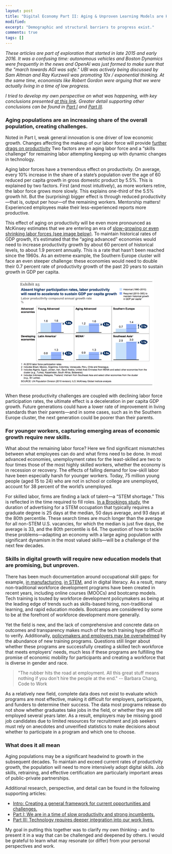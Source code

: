 ```yaml
---
layout: post
title: "Digital Economy Part II: Aging & Unproven Learning Models are Headwinds to Growth."
modified:
excerpt: "Demographic and structural barriers to progress exist."
comments: true
tags: []
---
```


*These articles are part of exploration that started in late 2015 and early 2016. It was a confusing time: autonomous vehicles and Boston Dynamics were frequently in the news and OpenAI was just formed to make sure that the "march towards AGI was safe." UBI was actively being discussed by Sam Altman and Ray Kurzweil was promoting 10x / exponential thinking. At the same time, economists like Robert Gordon were arguing that we were actually living in a time of low progress.*

*I tried to develop my own perspective on what was happening, with key conclusions presented [at this link][0]. Greater detail supporting other conclusions can be found in [Part I][1] and [Part III][2].*

### Aging populations are an increasing share of the overall population, creating challenges.

Noted in Part I, weak general innovation is one driver of low economic growth. Changes affecting the makeup of our labor force will provide [further drags on productivity][3] Two factors are an aging labor force and a “skills challenge” for remaining labor attempting keeping up with dynamic changes in technology. 

Aging labor forces have a tremendous effect on productivity. On average, every 10% increase in the share of a state’s population over the age of 60 reduced per capita growth in gross domestic product by 5.5%. This is explained by two factors. First (and most intuitively), as more workers retire, the labor force grows more slowly. This explains one-third of the 5.5% growth hit. But the (surprising) bigger effect is through reduced productivity—that is, output per hour—of the remaining workers. Mentorship matters! Experienced employees make their less-experienced reports more productive.

This effect of aging on productivity will be even more pronounced as McKinsey estimates that we are entering an era of [slow-growing or even shrinking labor forces (see image below)][4]. To maintain historical rates of GDP growth, it’s estimated that the “aging advanced” economies would need to increase productivity growth by about 60 percent of historical levels, to about 1.9 percent annually. This is a rate that hasn’t been reached since the 1960s. As an extreme example, the Southern Europe cluster will face an even steeper challenge: these economies would need to double their 0.7 percent rate of productivity growth of the past 20 years to sustain growth in GDP per capita. 

<figure>
	<img src="/images/mckinsey_aging_productivity.png">
</figure>
	
When these productivity challenges are coupled with declining labor force participation rates, the ultimate effect is a deceleration in per capita GDP growth. Future generations could have a lower rate of improvement in living standards than their parents—and in some cases, such as in the Southern Europe cluster, the next generation could be poorer than their parents. 

### For younger workers, capturing emerging areas of economic growth require new skills.

What about the remaining labor force? Here we find significant mismatches between what employees can do and what firms need to be done. In most advanced economies, unemployment rates for the least-skilled are two to four times those of the most highly skilled workers, whether the economy is in recession or recovery. The effects of falling demand for low-skill labor have been especially harsh for younger workers. Today, 75 million young people (aged 15 to 24) who are not in school or college are unemployed, account for 38 percent of the world’s unemployed.

For skilled labor, firms are finding a lack of talent—a “STEM shortage.” This is reflected in the time required to fill roles. [In a Brookings study][5], the duration of advertising for a STEM occupation that typically requires a graduate degree is 25 days at the median, 50 days average, and 93 days at the 80th percentile. These search times are much longer than the average for all non-STEM U.S. vacancies, for which the median is just five days, the average is 33, and the 80th percentile is 64. The question of how to tackle these problems—adapting an economy with a large aging population with significant dynamism in the most valued skills—will be a challenge of the next few decades.

### Skills in digital growth will require new education models that are promising, but unproven.

There has been much documentation around occupational skill gaps: for example, [in manufacturing][6], [in STEM][7], and in digital literacy. As a result, many non-traditional workforce development programs have been created in recent years, including online courses (MOOCs) and bootcamp models. Tech training is touted by workforce development policymakers as being at the leading edge of trends such as skills-based hiring, non-traditional learning, and rapid education models. Bootcamps are considered by some to be at the forefront of workforce development more generally. 

Yet the field is new, and the lack of comprehensive and concrete data on outcomes and transparency makes much of the tech training hype difficult to verify. Additionally, [policymakers and employers may be overwhelmed][8] by the abundance of new training programs. Questions still linger about whether these programs are successfully creating a skilled tech workforce that meets employers’ needs, much less if these programs are fulfilling the promise of economic mobility for participants and creating a workforce that is diverse in gender and race.

> "The rubber hits the road at employment. All this great stuff means nothing if you don't hire the people at the end." -- Barbara Chang, Code to Work

As a relatively new field, complete data does not exist to evaluate which programs are most effective, making it difficult for employers, participants, and funders to determine their success. The data most programs release do not show whether graduates take jobs in the field, or whether they are still employed several years later. As a result, employers may be missing good job candidates due to limited resources for recruitment and job seekers must rely on anecdotes and unverified statistics to make decisions about whether to participate in a program and which one to choose.

### What does it all mean

Aging populations may be a significant headwind to growth in the subsequent decades. To maintain and exceed current rates of productivity growth, the population will need to more intensively adopt digital skills. Job skills, retraining, and effective certification are particularly important areas of public-private partnerships.

Additional research, perspective, and detail can be found in the following supporting articles:
* [Intro: Creating a general framework for current opportunities and challenges.][0]
* [Part I: We are in a time of slow productivity and strong incumbents.][1]
* [Part III: Technology requires deeper integration into our work lives.][2]  

My goal in putting this together was to clarify my own thinking - and to present it in a way that can be challenged and deepened by others. I would be grateful to learn what may resonate (or differ) from your personal perspectives and work. 

[0]: https://bradaallen.github.io/digital-economy-intro/
[1]: https://bradaallen.github.io/digital-economy-part-1/
[2]: https://bradaallen.github.io/digital-economy-part-3/
[3]: http://www.wsj.com/articles/for-economy-aging-population-poses-double-whammy-1470249965
[4]: http://www.mckinsey.com/global-themes/employment-and-growth/the-world-at-work
[5]: https://www.brookings.edu/interactives/still-searching-job-vacancies-and-stem-skills/
[6]: http://www.themanufacturinginstitute.org/Research/Skills-Gap-in-Manufacturing/Skills-Gap-in-Manufacturing.aspx
[7]: http://www.bls.gov/opub/mlr/2015/article/stem-crisis-or-stem-surplus-yes-and-yes.htm
[8]: https://www.jpmorganchase.com/corporate/Corporate-Responsibility/document/JPMC-tech-training-report-web.pdf
